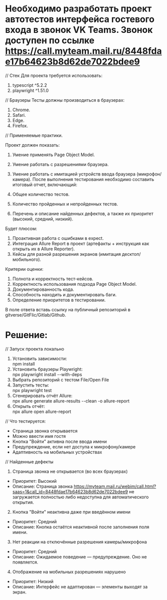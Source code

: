 # Необходимо разработать проект автотестов интерфейса гостевого входа в звонок VK Teams. Звонок доступен по ссылке https://call.myteam.mail.ru/8448fdae17b64623b8d62de7022bdee9

// Стек
Для проекта требуется использовать:
1. typescript ^5.2.2
2. playwright ^1.51.0

// Браузеры
Тесты должны производиться в браузерах:
1. Chrome.
2. Safari.
3. Edge.
4. Firefox.

// Применяемые практики.

Проект должен показать:

1. Умение применять Page Object Model.
2. Умение работать с разрешениями браузера.
3. Умение работать с имитацией устройств ввода браузера (микрофон/камера).
После выполнения тестирования необходимо составить итоговый отчет, включающий:

1. Общее количество тестов.
2. Количество пройденных и непройденных тестов.
3. Перечень и описание найденных дефектов, а также их приоритет (высокий, средний, низкий).
   
Будет плюсом:

1. Проактивная работа с ошибками в еxресt.
2. Интеграция Allure Report в проект (артефакты + инструкция как открыть их в Allure Reporter).
3. Кейсы для разной разрешения экранов (имитация десктоп/мобильного).
   
Критерии оценки:
1. Полнота и корректность тест-кейсов.
2. Корректность использования подхода Page Object Model.
3. Документированность кода.
4. Способность находить и документировать баги.
5. Определение приоритетов в тестировании.
   
В поле ответа вставь ссылку на публичный репозиторий в gitverse/GitFlic/Gitlab/Github.

# Решение:
// Запуск проекта локально
1. Установить зависимости:  
   npm install
2. Установить браузеры Playwright:  
   npx playwright install --with-deps
3. Выбрать репозиторий с тестом File/Open File
3. Запустить тесты:  
   npx playwright test
4. Сгенерировать отчёт Allure:  
   npx allure generate allure-results --clean -o allure-report
5. Открыть отчёт:  
   npx allure open allure-report

// Что тестируется:
- Страница звонка открывается
- Можно ввести имя гостя
- Кнопка "Войти" активна после ввода имени
- Предупреждение, если нет доступа к микрофону/камере
- Адаптивность на мобильных устройствах

// Найденные дефекты
1. Страница звонка не открывается (во всех браузерах)
- Приоритет: Высокий
- Описание: Страница звонка https://myteam.mail.ru/webim/call.html?saas=1&call_id=8448fdae17b64623b8d62de7022bdee9 не загружается полностью либо недоступна для автоматического открытия.
2. Кнопка "Войти" неактивна даже при введённом имени
- Приоритет: Средний
- Описание: Кнопка остаётся неактивной после заполнения поля имени.
3. Нет реакции на отключённые разрешения камеры/микрофона
- Приоритет: Средний
- Описание: Ожидаемое поведение — предупреждение. Оно не появляется.
4. Отображение на мобильных разрешениях нарушено
- Приоритет: Низкий
- Описание: Интерфейс не адаптирован — элементы выходят за экран.
